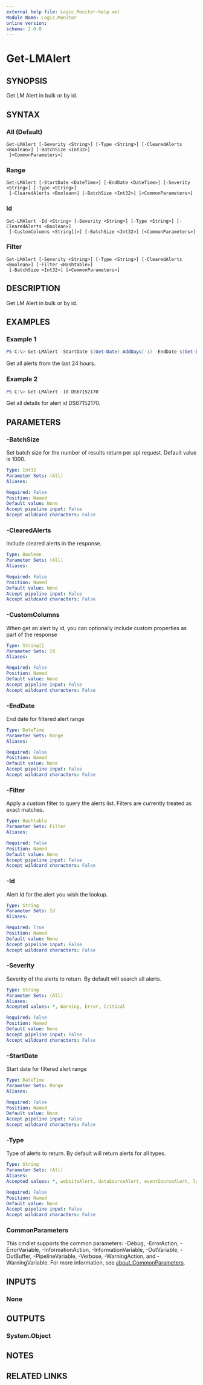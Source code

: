 ```yaml
---
external help file: Logic.Monitor-help.xml
Module Name: Logic.Monitor
online version:
schema: 2.0.0
---
```


# Get-LMAlert

## SYNOPSIS
Get LM Alert in bulk or by id.

## SYNTAX

### All (Default)
```
Get-LMAlert [-Severity <String>] [-Type <String>] [-ClearedAlerts <Boolean>] [-BatchSize <Int32>]
 [<CommonParameters>]
```

### Range
```
Get-LMAlert [-StartDate <DateTime>] [-EndDate <DateTime>] [-Severity <String>] [-Type <String>]
 [-ClearedAlerts <Boolean>] [-BatchSize <Int32>] [<CommonParameters>]
```

### Id
```
Get-LMAlert -Id <String> [-Severity <String>] [-Type <String>] [-ClearedAlerts <Boolean>]
 [-CustomColumns <String[]>] [-BatchSize <Int32>] [<CommonParameters>]
```

### Filter
```
Get-LMAlert [-Severity <String>] [-Type <String>] [-ClearedAlerts <Boolean>] [-Filter <Hashtable>]
 [-BatchSize <Int32>] [<CommonParameters>]
```

## DESCRIPTION
Get LM Alert in bulk or by id.

## EXAMPLES

### Example 1
```powershell
PS C:\> Get-LMAlert -StartDate $(Get-Date).AddDays(-1) -EndDate $(Get-Date) -ClearedAlerts $true | Group-Object -Property resourceTemplateName,datapointName | select count, @{N='Name';E={$_.Name.Split(",")[0]}}, @{N='Datapoint';E={$_.Name.Split(",")[1]}} | Sort-Object -Property count -Descending
```

Get all alerts from the last 24 hours.

### Example 2
```powershell
PS C:\> Get-LMAlert -Id DS67152170
```

Get all details for alert id DS67152170.

## PARAMETERS

### -BatchSize
Set batch size for the number of results return per api request. Default value is 1000.

```yaml
Type: Int32
Parameter Sets: (All)
Aliases:

Required: False
Position: Named
Default value: None
Accept pipeline input: False
Accept wildcard characters: False
```

### -ClearedAlerts
Include cleared alerts in the response.

```yaml
Type: Boolean
Parameter Sets: (All)
Aliases:

Required: False
Position: Named
Default value: None
Accept pipeline input: False
Accept wildcard characters: False
```

### -CustomColumns
When get an alert by id, you can optionally include custom properties as part of the response

```yaml
Type: String[]
Parameter Sets: Id
Aliases:

Required: False
Position: Named
Default value: None
Accept pipeline input: False
Accept wildcard characters: False
```

### -EndDate
End date for filtered alert range

```yaml
Type: DateTime
Parameter Sets: Range
Aliases:

Required: False
Position: Named
Default value: None
Accept pipeline input: False
Accept wildcard characters: False
```

### -Filter
Apply a custom filter to query the alerts list. Filters are currently treated as exact matches.

```yaml
Type: Hashtable
Parameter Sets: Filter
Aliases:

Required: False
Position: Named
Default value: None
Accept pipeline input: False
Accept wildcard characters: False
```

### -Id
Alert Id for the alert you wish the lookup.

```yaml
Type: String
Parameter Sets: Id
Aliases:

Required: True
Position: Named
Default value: None
Accept pipeline input: False
Accept wildcard characters: False
```

### -Severity
Severity of the alerts to return. By default will search all alerts.

```yaml
Type: String
Parameter Sets: (All)
Aliases:
Accepted values: *, Warning, Error, Critical

Required: False
Position: Named
Default value: None
Accept pipeline input: False
Accept wildcard characters: False
```

### -StartDate
Start date for filtered alert range

```yaml
Type: DateTime
Parameter Sets: Range
Aliases:

Required: False
Position: Named
Default value: None
Accept pipeline input: False
Accept wildcard characters: False
```

### -Type
Type of alerts to return. By default will return alerts for all types.

```yaml
Type: String
Parameter Sets: (All)
Aliases:
Accepted values: *, websiteAlert, dataSourceAlert, eventSourceAlert, logAlert

Required: False
Position: Named
Default value: None
Accept pipeline input: False
Accept wildcard characters: False
```

### CommonParameters
This cmdlet supports the common parameters: -Debug, -ErrorAction, -ErrorVariable, -InformationAction, -InformationVariable, -OutVariable, -OutBuffer, -PipelineVariable, -Verbose, -WarningAction, and -WarningVariable. For more information, see [about_CommonParameters](http://go.microsoft.com/fwlink/?LinkID=113216).

## INPUTS

### None
## OUTPUTS

### System.Object
## NOTES

## RELATED LINKS
